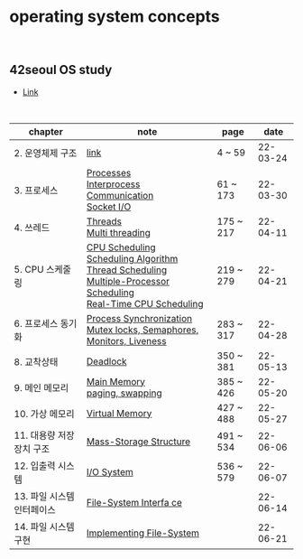 # operating system concepts

<br />

## 42seoul OS study

- <a href="https://42osstudy.github.io/os-study/">Link</a>

<br />

| chapter                  | note                                                                                                                                                                                                                                                                                                                                                                   | page      | date     |
| ------------------------ | ---------------------------------------------------------------------------------------------------------------------------------------------------------------------------------------------------------------------------------------------------------------------------------------------------------------------------------------------------------------------- | --------- | -------- |
| 2. 운영체제 구조         | <a href="https://liltdevs.tistory.com/9?category=1035278">link</a>                                                                                                                                                                                                                                                                                                     | 4 ~ 59    | 22-03-24 |
| 3. 프로세스              | <a href="https://liltdevs.tistory.com/10?category=1035278">Processes</a><br><a href="https://liltdevs.tistory.com/12?category=1035278">Interprocess Communication</a><br><a href="https://liltdevs.tistory.com/13?category=1035278">Socket I/O</a>                                                                                                                     | 61 ~ 173  | 22-03-30 |
| 4. 쓰레드                | <a href="https://liltdevs.tistory.com/15?category=1035278">Threads</a><br /><a href="https://liltdevs.tistory.com/71">Multi threading</a>                                                                                                                                                                                                                              | 175 ~ 217 | 22-04-11 |
| 5. CPU 스케줄링          | <a href="https://liltdevs.tistory.com/76">CPU Scheduling</a><br /><a href="https://liltdevs.tistory.com/77">Scheduling Algorithm</a><br /><a href="https://liltdevs.tistory.com/78">Thread Scheduling</a><br /><a href="https://liltdevs.tistory.com/79">Multiple-Processor Scheduling</a><br /><a href="https://liltdevs.tistory.com/80">Real-Time CPU Scheduling</a> | 219 ~ 279 | 22-04-21 |
| 6. 프로세스 동기화       | <a href="https://liltdevs.tistory.com/83">Process Synchronization</a><br /><a href="https://liltdevs.tistory.com/84?category=1035278">Mutex locks, Semaphores, Monitors, Liveness</a>                                                                                                                                                                                  | 283 ~ 317 | 22-04-28 |
| 8. 교착상태              | <a href="https://liltdevs.tistory.com/88">Deadlock</a>                                                                                                                                                                                                                                                                                                                 | 350 ~ 381 | 22-05-13 |
| 9. 메인 메모리           | <a href="https://liltdevs.tistory.com/91">Main Memory</a> <br /> <a href="https://liltdevs.tistory.com/92">paging, swapping</a>                                                                                                                                                                                                                                        | 385 ~ 426 | 22-05-20 |
| 10. 가상 메모리          | <a href="https://liltdevs.tistory.com/93">Virtual Memory</a>                                                                                                                                                                                                                                                                                                           | 427 ~ 488 | 22-05-27 |
| 11. 대용량 저장장치 구조 | <a href="https://liltdevs.tistory.com/94">Mass-Storage Structure                                                                                                                                                                                                                                                                                                       | 491 ~ 534 | 22-06-06 |
| 12. 입출력 시스템        | <a href="https://liltdevs.tistory.com/100">I/O System</a>                                                                                                                                                                                                                                                                                                              | 536 ~ 579 | 22-06-07 |
| 13. 파일 시스템 인터페이스 | <a href="https://liltdevs.tistory.com/102">File-System Interfa ce</a> | | 22-06-14 |
| 14. 파일 시스템 구현 | <a href="https://liltdevs.tistory.com/104">Implementing File-System</a> | | 22-06-21 |
